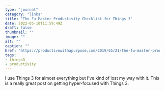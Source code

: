 ```yaml
---
type: "journal"
category: "links"
title: "The Fu Master Productivity Checklist for Things 3"
date: 2022-05-10T11:59:49Z
draft: false
thumbnail: ""
image: ""
alt: ""
caption: ""
href: "https://productivewithapurpose.com/2019/05/21/the-fu-master-productivity-checklist-using-things3/"
tags:
- things3
- productivity
---
```


I use Things 3 for almost everything but I've kind of lost my way with it. This is a really great post on getting hyper-focused with Things 3.

